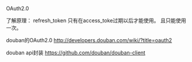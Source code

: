 OAuth2.0


了解原理：
refresh_token 只有在access_toke过期以后才能使用。
且只能使用一次。

douban的OAuth2.0
http://developers.douban.com/wiki/?title=oauth2

douban api封装
https://github.com/douban/douban-client
